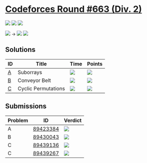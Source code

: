 # [Codeforces Round #663 (Div. 2)](https://codeforces.com/contest/1391)

![](https://img.shields.io/badge/Participation-2-blueviolet)
![](https://img.shields.io/badge/Rank-2863-orange)
![](https://img.shields.io/badge/Points-2101-blue)

![](https://img.shields.io/badge/Newbie-535-lightgrey) →
![](https://img.shields.io/badge/Newbie-923-lightgrey)
![](https://img.shields.io/badge/-%2B388-green)

## Solutions
| ID | Title | Time | Points |
| --- | --- | --- | --- |
| [A](https://codeforces.com/contest/1391/problem/A) | Suborrays | ![](https://img.shields.io/badge/-00%3A15-yellowgreen) | ![](https://img.shields.io/badge/-470%2F500-blue) |
| [B](https://codeforces.com/contest/1391/problem/B) | Conveyor Belt | ![](https://img.shields.io/badge/-00%3A28-yellowgreen) | ![](https://img.shields.io/badge/-666%2F750-blue) |
| [C](https://codeforces.com/contest/1391/problem/C) | Cyclic Permutations | ![](https://img.shields.io/badge/-00%3A57-yellowgreen) | ![](https://img.shields.io/badge/-965%2F1250-blue) |

## Submissions
| Problem | ID | Verdict |
| --- | --- | --- |
| A | [89423384](https://codeforces.com/contest/1391/submission/89423384) | ![](https://img.shields.io/badge/-Accepted-brightgreen) |
| B | [89430043](https://codeforces.com/contest/1391/submission/89430043) | ![](https://img.shields.io/badge/-Accepted-brightgreen) |
| C | [89439136](https://codeforces.com/contest/1391/submission/89439136) | ![](https://img.shields.io/badge/-Wrong%20answer%20on%20pretest%201-yellow) |
| C | [89439267](https://codeforces.com/contest/1391/submission/89439267) | ![](https://img.shields.io/badge/-Accepted-brightgreen) |
